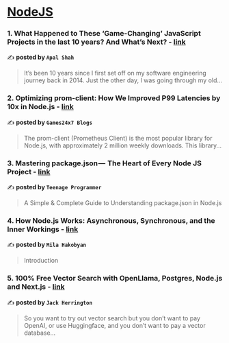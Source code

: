
<h1><a href=https://medium.com/tag/nodejs/recommended target="_blank" rel="noopener noreferrer">NodeJS</a></h1>
<h3>1. What Happened to These ‘Game-Changing’ JavaScript Projects in the last 10 years? And What’s Next? - <a href="https://medium.com/@apalshah/what-happened-to-these-game-changing-javascript-projects-in-the-last-10-years-and-what-s-next-a446f1e2b3d7" target="_blank" rel="noopener noreferrer">link</a></h3>

✍️ **posted by `Apal Shah`**

<blockquote>It’s been 10 years since I first set off on my software engineering journey back in 2014. Just the other day, I was going through my old…</blockquote>

<h3>2. Optimizing prom-client: How We Improved P99 Latencies by 10x in Node.js - <a href="https://medium.com/@Games24x7Tech/optimizing-prom-client-how-we-improved-p99-latencies-by-10x-in-node-js-c3c2f6c68297" target="_blank" rel="noopener noreferrer">link</a></h3>

✍️ **posted by `Games24x7 Blogs`**

<blockquote>The prom-client (Prometheus Client) is the most popular library for Node.js, with approximately 2 million weekly downloads. This library…</blockquote>

<h3>3. Mastering package.json —  The Heart of Every Node JS Project - <a href="https://medium.com/javascript-in-plain-english/mastering-package-json-the-heart-of-every-node-js-project-b665a9cb82ab" target="_blank" rel="noopener noreferrer">link</a></h3>

✍️ **posted by `Teenage Programmer`**

<blockquote>A Simple & Complete Guide to Understanding package.json in Node.js</blockquote>

<h3>4. How Node.js Works: Asynchronous, Synchronous, and the Inner Workings - <a href="https://medium.com/@milahakobyan/how-node-js-works-asynchronous-synchronous-and-the-inner-workings-e109e887e60d" target="_blank" rel="noopener noreferrer">link</a></h3>

✍️ **posted by `Mila Hakobyan`**

<blockquote>Introduction</blockquote>

<h3>5. 100% Free Vector Search with OpenLlama, Postgres, Node.js and Next.js - <a href="https://medium.com/javascript-in-plain-english/100-free-vector-search-with-openllama-postgres-nodejs-and-nextjs-e496856766f7" target="_blank" rel="noopener noreferrer">link</a></h3>

✍️ **posted by `Jack Herrington`**

<blockquote>So you want to try out vector search but you don’t want to pay OpenAI, or use Huggingface, and you don’t want to pay a vector database…</blockquote>

